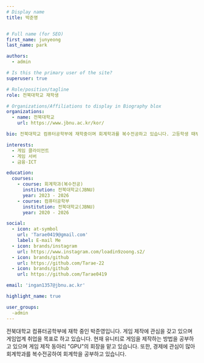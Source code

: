 ```yaml
---
# Display name
title: 박준영


# Full name (for SEO)
first_name: junyeong
last_name: park

authors:
  - admin

# Is this the primary user of the site?
superuser: true

# Role/position/tagline
role: 전북대학교 재학생

# Organizations/Affiliations to display in Biography blox
organizations:
  - name: 전북대학교
    url: https://www.jbnu.ac.kr/kor/

bio: 전북대학교 컴퓨터공학부에 재학중이며 회계학과를 복수전공하고 있습니다. 고등학생 때부터 게임개발에 흥미를 느껴 아직까지도 게임 개발 공부를 하고 있으며 게임 업계 취업을 목표로 하고 있습니다.

interests:
  - 게임 클라이언트
  - 게임 서버
  - 금융·ICT

education:
  courses:
    - course: 회계학과(복수전공)
      institution: 전북대학교(JBNU)
      year: 2023 - 2026
    - course: 컴퓨터공학부
      institution: 전북대학교(JBNU)
      year: 2020 - 2026

social:
  - icon: at-symbol
    url: 'Tarae0419@gmail.com'
    label: E-mail Me
  - icon: brands/instagram
    url: https://www.instagram.com/loadin9zoong.s2/
  - icon: brands/github
    url: https://github.com/Tarae-22
  - icon: brands/github
    url: https://github.com/Tarae0419

email: 'ingan1357@jbnu.ac.kr'

highlight_name: true

user_groups:
  -admin
---
```

전북대학교 컴퓨터공학부에 재학 중인 박준영입니다. 게임 제작에 관심을 갖고 있으며 게임업계 취업을 목표로 하고 있습니다. 현재 유니티로 게임을 제작하는 방법을 공부하고 있으며 게임 제작 동아리 "GPU"의 회장을 맡고 있습니다. 또한, 경제에 관심이 많아 회계학과를 복수전공하여 회계학을 공부하고 있습니다.
